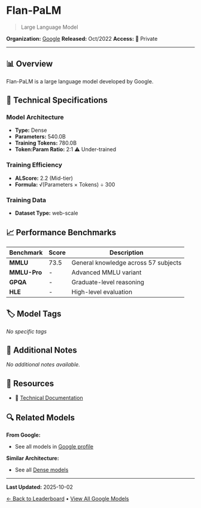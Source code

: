 # Flan-PaLM

> Large Language Model

**Organization:** [Google](../../labs/google.md)
**Released:** Oct/2022
**Access:** 🔴 Private

---

## 📊 Overview

Flan-PaLM is a large language model developed by Google.

## 🔧 Technical Specifications

### Model Architecture
- **Type:** Dense
- **Parameters:** 540.0B
- **Training Tokens:** 780.0B
- **Token:Param Ratio:** 2:1 ⚠️ Under-trained

### Training Efficiency
- **ALScore:** 2.2 (Mid-tier)
- **Formula:** √(Parameters × Tokens) ÷ 300

### Training Data
- **Dataset Type:** web-scale

## 📈 Performance Benchmarks

| Benchmark | Score | Description |
|-----------|-------|-------------|
| **MMLU** | 73.5 | General knowledge across 57 subjects |
| **MMLU-Pro** | - | Advanced MMLU variant |
| **GPQA** | - | Graduate-level reasoning |
| **HLE** | - | High-level evaluation |

## 🏷️ Model Tags

_No specific tags_

## 📝 Additional Notes

_No additional notes available._

## 🔗 Resources

- 📄 [Technical Documentation](https://arxiv.org/abs/2210.11416)

## 🔍 Related Models

**From Google:**
- See all models in [Google profile](../../labs/google.md)

**Similar Architecture:**
- See all [Dense models](../../architectures/dense.md)

---

**Last Updated:** 2025-10-02

[← Back to Leaderboard](../../README.md) • [View All Google Models](../../labs/google.md)
